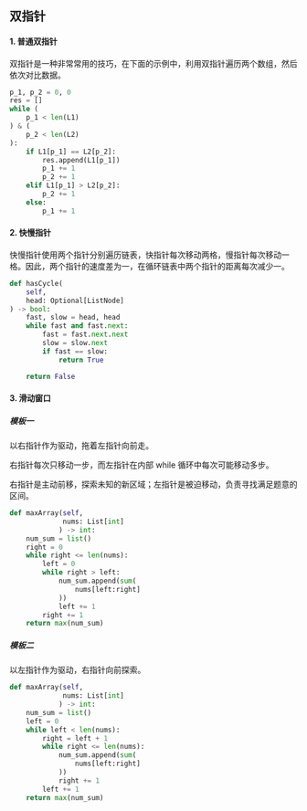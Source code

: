 ## 双指针

#### 1. 普通双指针

双指针是一种非常常用的技巧，在下面的示例中，利用双指针遍历两个数组，然后依次对比数据。

```python
p_1, p_2 = 0, 0
res = []
while (
    p_1 < len(L1)
) & (
    p_2 < len(L2)
):
    if L1[p_1] == L2[p_2]:
        res.append(L1[p_1])
        p_1 += 1
        p_2 += 1
    elif L1[p_1] > L2[p_2]:
        p_2 += 1
    else:
        p_1 += 1
```

#### 2. 快慢指针

快慢指针使用两个指针分别遍历链表，快指针每次移动两格，慢指针每次移动一格。因此，两个指针的速度差为一，在循环链表中两个指针的距离每次减少一。

```python
def hasCycle(
    self, 
    head: Optional[ListNode]
) -> bool:
    fast, slow = head, head
    while fast and fast.next:
        fast = fast.next.next
        slow = slow.next
        if fast == slow:
            return True

    return False
```

#### 3. 滑动窗口

##### 模板一

以右指针作为驱动，拖着左指针向前走。

右指针每次只移动一步，而左指针在内部 while 循环中每次可能移动多步。

右指针是主动前移，探索未知的新区域；左指针是被迫移动，负责寻找满足题意的区间。

```python
def maxArray(self, 
             nums: List[int]
            ) -> int:
    num_sum = list()
    right = 0
    while right <= len(nums):
        left = 0
        while right > left:
            num_sum.append(sum(
                nums[left:right]
            ))
            left += 1
        right += 1
    return max(num_sum)
```

##### 模板二

以左指针作为驱动，右指针向前探索。

```python
def maxArray(self, 
             nums: List[int]
            ) -> int:
    num_sum = list()
    left = 0
    while left < len(nums):
        right = left + 1
        while right <= len(nums):
            num_sum.append(sum(
                nums[left:right]
            ))
            right += 1
        left += 1
    return max(num_sum)
```
